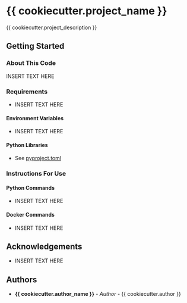 # {{ cookiecutter.project_name }}

{{ cookiecutter.project_description }}

## Getting Started

### About This Code

INSERT TEXT HERE

### Requirements

* INSERT TEXT HERE

#### Environment Variables

* INSERT TEXT HERE

#### Python Libraries
* See [pyproject.toml](pyproject.toml)

### Instructions For Use

#### Python Commands
* INSERT TEXT HERE

#### Docker Commands
* INSERT TEXT HERE

## Acknowledgements
* INSERT TEXT HERE

## Authors
* **{{ cookiecutter.author_name }}** - *Author* - {{ cookiecutter.author }}
